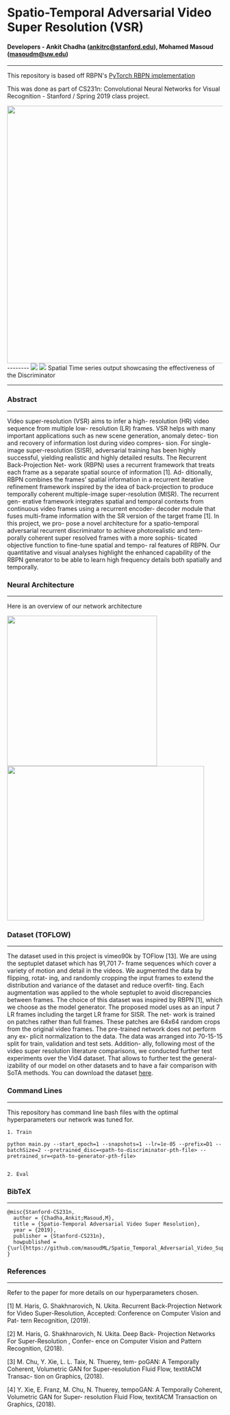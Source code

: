 # Spatio-Temporal Adversarial Video Super Resolution (VSR)

#### Developers - Ankit Chadha (ankitrc@stanford.edu), Mohamed Masoud (masoudm@uw.edu)
--------
This repository is based off RBPN's [PyTorch RBPN implementation](https://github.com/alterzero/RBPN-PyTorch)

This was done as part of CS231n: Convolutional Neural Networks for Visual Recognition - Stanford / Spring 2019 class project.

<img src="https://github.com/masoudML/Spatio_Temporal_Adversarial_Video_Super_Resolution/blob/master/images/vsr1.png?raw=true" width="800" height="600">
--------


<img src="https://github.com/masoudML/Spatio_Temporal_Adversarial_Video_Super_Resolution/blob/master/images/spatio_postr.png">
<img src="https://github.com/masoudML/Spatio_Temporal_Adversarial_Video_Super_Resolution/blob/master/images/time.png">
Spatial Time series output showcasing the effectiveness of the Discriminator

--------

### Abstract
--------

Video super-resolution (VSR) aims to infer a high- resolution (HR) video sequence from multiple low- resolution (LR) frames. VSR helps with many important applications such as new scene generation, anomaly detec- tion and recovery of information lost during video compres- sion. For single-image super-resolution (SISR), adversarial training has been highly successful, yielding realistic and highly detailed results. The Recurrent Back-Projection Net- work (RBPN) uses a recurrent framework that treats each frame as a separate spatial source of information [1]. Ad- ditionally, RBPN combines the frames’ spatial information in a recurrent iterative refinement framework inspired by the idea of back-projection to produce temporally coherent multiple-image super-resolution (MISR). The recurrent gen- erative framework integrates spatial and temporal contexts from continuous video frames using a recurrent encoder- decoder module that fuses multi-frame information with the SR version of the target frame [1]. In this project, we pro- pose a novel architecture for a spatio-temporal adversarial recurrent discriminator to achieve photorealistic and tem- porally coherent super resolved frames with a more sophis- ticated objective function to fine-tune spatial and tempo- ral features of RBPN. Our quantitative and visual analyses highlight the enhanced capability of the RBPN generator to be able to learn high frequency details both spatially and temporally.

### Neural Architecture
--------
Here is an overview of our network architecture 

<img src="https://github.com/masoudML/Spatio_Temporal_Adversarial_Video_Super_Resolution/blob/master/images/overall.png" width="350" height="350">

<img src="https://github.com/masoudML/Spatio_Temporal_Adversarial_Video_Super_Resolution/blob/master/images/disc.png" width="460" height="360">


### Dataset (TOFLOW)
--------
The dataset used in this project is vimeo90k by TOFlow [13]. We are using the septuplet dataset which has 91,701 7- frame sequences which cover a variety of motion and detail in the videos. We augmented the data by flipping, rotat- ing, and randomly cropping the input frames to extend the distribution and variance of the dataset and reduce overfit- ting. Each augmentation was applied to the whole septuplet to avoid discrepancies between frames. The choice of this dataset was inspired by RBPN [1], which we choose as the model generator. The proposed model uses as an input 7 LR frames including the target LR frame for SISR. The net- work is trained on patches rather than full frames. These patches are 64x64 random crops from the original video frames. The pre-trained network does not perform any ex- plicit normalization to the data. The data was arranged into 70-15-15 split for train, validation and test sets. Addition- ally, following most of the video super resolution literature comparisons, we conducted further test experiments over the Vid4 dataset. That allows to further test the general- izability of our model on other datasets and to have a fair comparison with SoTA methods. You can download the dataset [here](http://toflow.csail.mit.edu/).


### Command Lines
--------
This repository has command line bash files with the optimal hyperparameters our network was tuned for. 
```
1. Train

python main.py --start_epoch=1 --snapshots=1 --lr=1e-05 --prefix=D1 --batchSize=2 --pretrained_disc=<path-to-discriminator-pth-file> --pretrained_sr=<path-to-generator-pth-file>


2. Eval
```

### BibTeX
--------
```
@misc{Stanford-CS231n,
  author = {Chadha,Ankit;Masoud,M},
  title = {Spatio-Temporal Adversarial Video Super Resolution},
  year = {2019},
  publisher = {Stanford-CS231n},
  howpublished = {\url{https://github.com/masoudML/Spatio_Temporal_Adversarial_Video_Super_Resolution}}
}
```

### References
--------
Refer to the paper for more details on our hyperparameters chosen.

[1] M. Haris, G. Shakhnarovich, N. Ukita. Recurrent Back-Projection Network for Video Super-Resolution, Accepted: Conference on Computer Vision and Pat- tern Recognition, (2019).

[2] M. Haris, G. Shakhnarovich, N. Ukita. Deep Back- Projection Networks For Super-Resolution , Confer- ence on Computer Vision and Pattern Recognition, (2018).

[3] M. Chu, Y. Xie, L. L. Taix, N. Thuerey, tem- poGAN: A Temporally Coherent, Volumetric GAN for Super-resolution Fluid Flow, textitACM Transac- tion on Graphics, (2018).

[4] Y. Xie, E. Franz, M. Chu, N. Thuerey, tempoGAN: A Temporally Coherent, Volumetric GAN for Super- resolution Fluid Flow, textitACM Transaction on Graphics, (2018).
